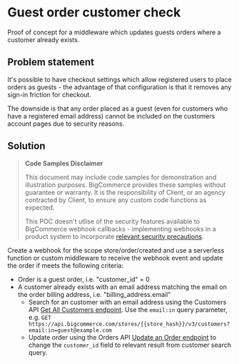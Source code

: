 # Guest order customer check
Proof of concept for a middleware which updates guests orders where a customer already exists.

## Problem statement
It's possible to have checkout settings which allow registered users to place orders as guests - the advantage of that configuration is that it removes any sign-in friction for checkout.

The downside is that any order placed as a guest (even for customers who have a registered email address) cannot be included on the customers account pages due to security reasons.

## Solution

> **Code Samples Disclaimer**
>
> This document may include code samples for demonstration and illustration purposes. BigCommerce provides these samples without guarantee or warranty. It is the responsibility of Client, or an agency contracted by Client, to ensure any custom code functions as expected.
>
> This POC doesn't utlise of the security features available to BigCommerce webhook callbacks - implementing webhooks in a product system to incorporate [relevant security precautions](https://developer.bigcommerce.com/docs/ZG9jOjIyMDczMg-overview#security).

Create a webhook for the scope store/order/created and use a serverless function or custom middleware to receive the webhook event and update the order if meets the following criteria:
- Order is a guest order, i.e. "customer_id" = 0
- A customer already exists with an email address matching the email on the order billing address, i.e. "billing_address.email"
  - Search for an customer with an email address using the Customers API [Get All Customers endpoint](https://api.bigcommerce.com/stores/{{store_hash}}/v3/customers?email:in=guest@example.com). Use the `email:in` query parameter, e.g. `GET https://api.bigcommerce.com/stores/{{store_hash}}/v3/customers?email:in=guest@example.com`
  - Update order using the Orders API [Update an Order endpoint](https://developer.bigcommerce.com/api-reference/d140040bfe6ef-update-an-order) to change the `customer_id` field to relevant result from customer search query.
